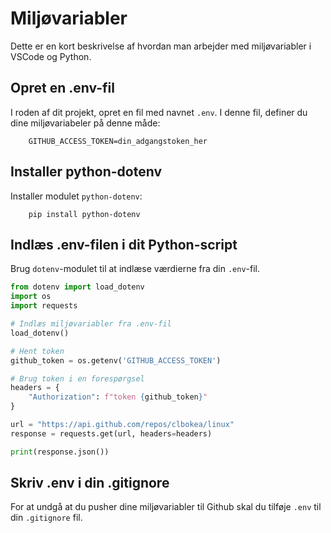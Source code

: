 # Miljøvariabler

Dette er en kort beskrivelse af hvordan man arbejder med miljøvariabler i VSCode og Python.    

## Opret en .env-fil

I roden af dit projekt, opret en fil med navnet `.env`. I denne fil, definer du dine miljøvariabeler på denne måde:

```
    GITHUB_ACCESS_TOKEN=din_adgangstoken_her
```

## Installer python-dotenv

Installer modulet  `python-dotenv`:

```
    pip install python-dotenv
```

## Indlæs .env-filen i dit Python-script

Brug `dotenv`-modulet til at indlæse værdierne fra din `.env`-fil.

```python
from dotenv import load_dotenv
import os
import requests

# Indlæs miljøvariabler fra .env-fil
load_dotenv()

# Hent token
github_token = os.getenv('GITHUB_ACCESS_TOKEN')

# Brug token i en forespørgsel
headers = {
    "Authorization": f"token {github_token}"
}

url = "https://api.github.com/repos/clbokea/linux"
response = requests.get(url, headers=headers)

print(response.json())
```
## Skriv .env i din .gitignore
For at undgå at du pusher dine miljøvariabler til Github skal du tilføje `.env` til din `.gitignore` fil.

 
